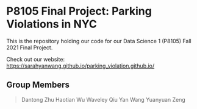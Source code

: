 # P8105 Final Project: Parking Violations in NYC

This is the repository holding our code for our Data Science 1 (P8105) Fall 2021 Final Project. 

Check out our website: https://sarahyanwang.github.io/parking_violation.github.io/

## Group Members
>Dantong Zhu
>Haotian Wu
>Waveley Qiu
>Yan Wang
>Yuanyuan Zeng
